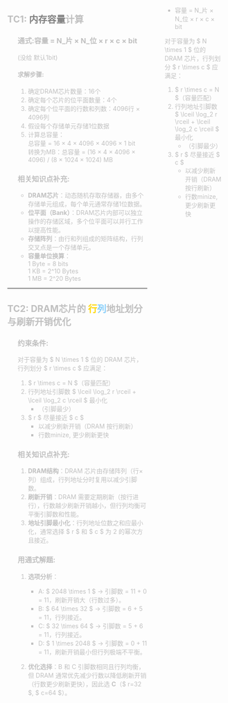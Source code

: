  <span style="color: silver;">
 
<div style="float: left; width: 64%; padding: 1%;">

##  <span style="color: silver;">TC1: <span style="color: gray;">内存容量</span>计算
<ul>

###  <span style="color: silver;">通式:容量 = N_片 × N_位 × r × c × bit

(没给 默认1bit)


####  <span style="color: silver;">求解步骤:
1. 确定DRAM芯片数量：16个  
2. 确定每个芯片的位平面数量：4个  
3. 确定每个位平面的行数和列数：4096行 × 4096列  
4. 假设每个存储单元存储1位数据  
5. 计算总容量：  
   总容量 = 16 × 4 × 4096 × 4096 × 1 bit  
   转换为MB：总容量 = (16 × 4 × 4096 × 4096) / (8 × 1024 × 1024) MB  

###  <span style="color: silver;">相关知识点补充:
- **DRAM芯片**：动态随机存取存储器，由多个存储单元组成，每个单元通常存储1位数据。  
- **位平面（Bank）**：DRAM芯片内部可以独立操作的存储区域，多个位平面可以并行工作以提高性能。  
- **存储阵列**：由行和列组成的矩阵结构，行列交叉点是一个存储单元。  
- **容量单位换算**：  
  1 Byte = 8 bits  
  1 KB = 2^10 Bytes  
  1 MB = 2^20 Bytes  

</ul>

---
##  <span style="color: silver;">TC2: DRAM芯片的 <span style="color: Gold;">行</span><span style="color: LightSkyBlue;">列</span>地址划分与刷新开销优化
<ul>

###  <span style="color: silver;">约束条件:
对于容量为 $ N \times 1 $ 位的 DRAM 芯片，行列划分 $ r \times c $ 应满足：
1. $ r \times c = N $（容量匹配）
2. 行列地址引脚数 $ \lceil \log_2 r \rceil + \lceil \log_2 c \rceil $ 最小化
   - （引脚最少）
3. $ r $ 尽量接近 $ c $ 
   - 以减少刷新开销（DRAM 按行刷新）
   - 行数minize, 更少刷新更快



###  <span style="color: silver;">相关知识点补充:
1. **DRAM结构**：DRAM 芯片由存储阵列（行×列）组成，行列地址分时复用以减少引脚数。
2. **刷新开销**：DRAM 需要定期刷新（按行进行），行数越少刷新开销越小，但行列均衡可平衡引脚数和性能。
3. **地址引脚最小化**：行列地址位数之和应最小化，通常选择 $ r $ 和 $ c $ 为 2 的幂次方且接近。

###  <span style="color: silver;">用通式解题:
1. **选项分析**：
   - A: $ 2048 \times 1 $ → 引脚数 = 11 + 0 = 11，刷新开销大（行数过多）。
   - B: $ 64 \times 32 $ → 引脚数 = 6 + 5 = 11，行列接近。
   - C: $ 32 \times 64 $ → 引脚数 = 5 + 6 = 11，行列接近。
   - D: $ 1 \times 2048 $ → 引脚数 = 0 + 11 = 11，刷新开销最小但行列极端不平衡。

2. **优化选择**：B 和 C 引脚数相同且行列均衡，但 DRAM 通常优先减少行数以降低刷新开销（行数更少刷新更快），因此选 **C**（$ r=32 $, $ c=64 $）。
</ul>

</div>
<div style="float: right; width: 26%; padding: 1%;">

- 容量 = N_片 × N_位 × r × c × bit

对于容量为 $ N \times 1 $ 位的 DRAM 芯片，行列划分 $ r \times c $ 应满足：
1. $ r \times c = N $（容量匹配）
2. 行列地址引脚数 $ \lceil \log_2 r \rceil + \lceil \log_2 c \rceil $ 最小化
   - （引脚最少）
3. $ r $ 尽量接近 $ c $ 
   - 以减少刷新开销（DRAM 按行刷新）
   - 行数minize, 更少刷新更快

</div>
<div style="clear: both;"></div>